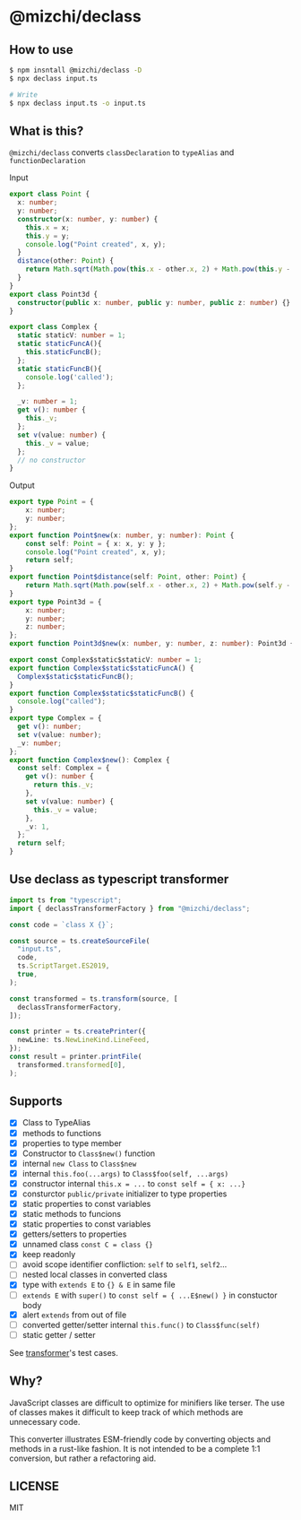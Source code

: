 # @mizchi/declass

## How to use

```bash
$ npm insntall @mizchi/declass -D
$ npx declass input.ts

# Write
$ npx declass input.ts -o input.ts
```

## What is this?

`@mizchi/declass` converts `classDeclaration` to `typeAlias` and `functionDeclaration`

Input

```ts
export class Point {
  x: number;
  y: number;
  constructor(x: number, y: number) {
    this.x = x;
    this.y = y;
    console.log("Point created", x, y);
  }
  distance(other: Point) {
    return Math.sqrt(Math.pow(this.x - other.x, 2) + Math.pow(this.y - other.y, 2));
  }
}
export class Point3d {
  constructor(public x: number, public y: number, public z: number) {}
}

export class Complex {
  static staticV: number = 1;
  static staticFuncA(){
    this.staticFuncB();
  };
  static staticFuncB(){
    console.log('called');
  };

  _v: number = 1;
  get v(): number {
    this._v;
  };
  set v(value: number) {
    this._v = value;
  };
  // no constructor
}
```

Output

```ts
export type Point = {
    x: number;
    y: number;
};
export function Point$new(x: number, y: number): Point {
    const self: Point = { x: x, y: y };
    console.log("Point created", x, y);
    return self;
}
export function Point$distance(self: Point, other: Point) {
    return Math.sqrt(Math.pow(self.x - other.x, 2) + Math.pow(self.y - other.y, 2));
}
export type Point3d = {
    x: number;
    y: number;
    z: number;
};
export function Point3d$new(x: number, y: number, z: number): Point3d { const self: Point3d = { x: x, y: y, z: z }; return self; }

export const Complex$static$staticV: number = 1;
export function Complex$static$staticFuncA() {
  Complex$static$staticFuncB();
}
export function Complex$static$staticFuncB() {
  console.log("called");
}
export type Complex = {
  get v(): number;
  set v(value: number);
  _v: number;
};
export function Complex$new(): Complex {
  const self: Complex = {
    get v(): number {
      return this._v;
    },
    set v(value: number) {
      this._v = value;
    },
    _v: 1,
  };
  return self;
}
```

## Use declass as typescript transformer

```ts
import ts from "typescript";
import { declassTransformerFactory } from "@mizchi/declass";

const code = `class X {}`;

const source = ts.createSourceFile(
  "input.ts",
  code,
  ts.ScriptTarget.ES2019,
  true,
);

const transformed = ts.transform(source, [
  declassTransformerFactory,
]);

const printer = ts.createPrinter({
  newLine: ts.NewLineKind.LineFeed,
});
const result = printer.printFile(
  transformed.transformed[0],
);
```

## Supports

- [x] Class to TypeAlias
- [x] methods to functions
- [x] properties to type member
- [x] Constructor to `Class$new()` function
- [x] internal `new Class` to `Class$new`
- [x] internal `this.foo(...args)` to `Class$foo(self, ...args)`
- [x] constructor internal `this.x = ...` to `const self = { x: ...}`
- [x] consturctor `public/private` initializer to type properties
- [x] static properties to const variables
- [x] static methods to funcions
- [x] static properties to const variables
- [x] getters/setters to properties
- [x] unnamed class `const C = class {}`
- [x] keep readonly
- [ ] avoid scope identifier confliction: `self` to `self1`, `self2`...
- [ ] nested local classes in converted class
- [x] type with `extends E` to `{} & E` in same file
- [ ] `extends E` with `super()` to `const self = { ...E$new() }` in constuctor body
- [x] alert `extends` from out of file
- [ ] converted getter/setter internal `this.func()` to `Class$func(self)`
- [ ] static getter / setter

See [transformer](./src/transformer.mts)'s test cases.

## Why?

JavaScript classes are difficult to optimize for minifiers like terser. The use of classes makes it difficult to keep track of which methods are unnecessary code.

This converter illustrates ESM-friendly code by converting objects and methods in a rust-like fashion. It is not intended to be a complete 1:1 conversion, but rather a refactoring aid.

## LICENSE

MIT